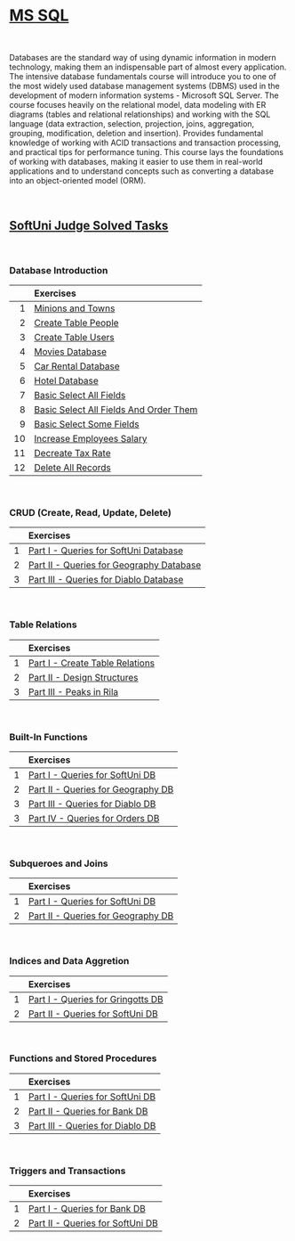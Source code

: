 # [MS SQL](https://softuni.bg/trainings/3965/ms-sql-january-2023)

&nbsp;

Databases are the standard way of using dynamic information in modern technology, making them an indispensable part of almost every application. The intensive database fundamentals course will introduce you to one of the most widely used database management systems (DBMS) used in the development of modern information systems - Microsoft SQL Server. The course focuses heavily on the relational model, data modeling with ER diagrams (tables and relational relationships) and working with the SQL language (data extraction, selection, projection, joins, aggregation, grouping, modification, deletion and insertion). Provides fundamental knowledge of working with ACID transactions and transaction processing, and practical tips for performance tuning. This course lays the foundations of working with databases, making it easier to use them in real-world applications and to understand concepts such as converting a database into an object-oriented model (ORM).

&nbsp;

## [SoftUni Judge Solved Tasks](https://judge.softuni.org/Contests#!/List/ByCategory/62/CSharp-Databases-Basics-Exercises)

&nbsp;

### Database Introduction

|    | Exercises | 
| ---: | :--- | 
| 1 | [Minions and Towns][1]                         | 
| 2 | [Create Table People][2]      			    | 
| 3 | [Create Table Users][3]                       | 
| 4 | [Movies Database][4]                          | 
| 5 | [Car Rental Database][5]                      |
| 6 | [Hotel Database][6]                           |
| 7 | [Basic Select All Fields][7]      		    | 
| 8 | [Basic Select All Fields And Order Them][8]   | 
| 9 | [Basic Select Some Fields][9]                 | 
| 10 | [Increase Employees Salary][10]              | 
| 11 | [Decreate Tax Rate][11]                      |
| 12 | [Delete All Records][12]                     |

&nbsp;

### CRUD (Create, Read, Update, Delete)

|    | Exercises | 
| ---: | :--- | 
| 1 | [Part I - Queries for SoftUni Database][13]    | 
| 2 | [Part II - Queries for Geography Database][14] | 
| 3 | [Part III - Queries for Diablo Database][15]   | 

&nbsp;

### Table Relations

|    | Exercises | 
| ---: | :--- | 
| 1 | [Part I - Create Table Relations][16] | 
| 2 | [Part II - Design Structures][17]     | 
| 3 | [Part III - Peaks in Rila][18]        | 

&nbsp;

### Built-In Functions

|    | Exercises | 
| ---: | :--- | 
| 1 | [Part I - Queries for SoftUni DB][19]    | 
| 2 | [Part II - Queries for Geography DB][20] | 
| 3 | [Part III - Queries for Diablo DB][21]   | 
| 3 | [Part IV - Queries for Orders DB][22]    | 

&nbsp;

### Subqueroes and Joins

|    | Exercises | 
| ---: | :--- | 
| 1 | [Part I - Queries for SoftUni DB][23]    | 
| 2 | [Part II - Queries for Geography DB][24] | 

&nbsp;

### Indices and Data Aggretion

|    | Exercises | 
| ---: | :--- | 
| 1 | [Part I - Queries for Gringotts DB][25] | 
| 2 | [Part II - Queries for SoftUni DB][26]  | 

&nbsp;

### Functions and Stored Procedures

|    | Exercises | 
| ---: | :--- | 
| 1 | [Part I - Queries for SoftUni DB][27] | 
| 2 | [Part II - Queries for Bank DB][28] 	| 
| 3 | [Part III - Queries for Diablo DB][29] | 

&nbsp;

### Triggers and Transactions

|    | Exercises | 
| ---: | :--- | 
| 1 | [Part I - Queries for Bank DB][30] | 
| 2 | [Part II - Queries for SoftUni DB][31] | 


[1]: https://github.com/Krasipeace/SoftUni/blob/main/MS%20SQL/1.%20Databases%20Introduction/1.%20Minions%20and%20Towns.sql
[2]: https://github.com/Krasipeace/SoftUni/blob/main/MS%20SQL/1.%20Databases%20Introduction/2.%20Create%20Table%20People.sql
[3]: https://github.com/Krasipeace/SoftUni/blob/main/MS%20SQL/1.%20Databases%20Introduction/3.%20Create%20Table%20Users.sql
[4]: https://github.com/Krasipeace/SoftUni/blob/main/MS%20SQL/1.%20Databases%20Introduction/4.%20Movies%20Database.sql
[5]: https://github.com/Krasipeace/SoftUni/blob/main/MS%20SQL/1.%20Databases%20Introduction/5.%20Car%20Rental%20Database.sql
[6]: https://github.com/Krasipeace/SoftUni/blob/main/MS%20SQL/1.%20Databases%20Introduction/6.%20Hotel%20Database.sql
[7]: https://github.com/Krasipeace/SoftUni/blob/main/MS%20SQL/1.%20Databases%20Introduction/7.%20Basic%20Select%20All%20Fields.sql
[8]: https://github.com/Krasipeace/SoftUni/blob/main/MS%20SQL/1.%20Databases%20Introduction/8.%20Basic%20Select%20All%20Fields%20and%20Order%20Them.sql
[9]: https://github.com/Krasipeace/SoftUni/blob/main/MS%20SQL/1.%20Databases%20Introduction/9.%20Basic%20Select%20Some%20Fields.sql
[10]: https://github.com/Krasipeace/SoftUni/blob/main/MS%20SQL/1.%20Databases%20Introduction/10.%20Increase%20Employees%20Salary.sql
[11]: https://github.com/Krasipeace/SoftUni/blob/main/MS%20SQL/1.%20Databases%20Introduction/11.%20Decrease%20Tax%20Rate.sql
[12]: https://github.com/Krasipeace/SoftUni/blob/main/MS%20SQL/1.%20Databases%20Introduction/12.%20Delete%20All%20Records.sql

[13]: https://github.com/Krasipeace/SoftUni/blob/main/MS%20SQL/2.%20CRUD/Part%20I%20-%20Queries%20for%20SoftUni%20Database.sql
[14]: https://github.com/Krasipeace/SoftUni/blob/main/MS%20SQL/2.%20CRUD/Part%20II%20-%20Queries%20for%20Geography%20Database.sql
[15]: https://github.com/Krasipeace/SoftUni/blob/main/MS%20SQL/2.%20CRUD/Part%20III%20-%20Queries%20for%20Diablo%20Database.sql

[16]: https://github.com/Krasipeace/SoftUni/blob/main/MS%20SQL/3.%20Table%20Relations/1.%20Create%20Table%20Relations.sql
[17]: https://github.com/Krasipeace/SoftUni/blob/main/MS%20SQL/3.%20Table%20Relations/2.%20Design%20Structures.sql
[18]: https://github.com/Krasipeace/SoftUni/blob/main/MS%20SQL/3.%20Table%20Relations/3.%20Peaks%20in%20Rila%20(Geography%20Query).sql

[19]: https://github.com/Krasipeace/SoftUni/blob/main/MS%20SQL/4.%20Built-in%20Functions/1.%20Queries%20for%20SoftUni%20DB.sql
[20]: https://github.com/Krasipeace/SoftUni/blob/main/MS%20SQL/4.%20Built-in%20Functions/2.%20Queries%20for%20Geography%20DB.sql
[21]: https://github.com/Krasipeace/SoftUni/blob/main/MS%20SQL/4.%20Built-in%20Functions/3.%20Queries%20for%20Diablo%20DB.sql
[22]: https://github.com/Krasipeace/SoftUni/blob/main/MS%20SQL/4.%20Built-in%20Functions/4.%20Queries%20for%20Orders%20DB.sql

[23]: https://github.com/Krasipeace/SoftUni/blob/main/MS%20SQL/5.%20Subqueries%20and%20Joins/1.%20Queries%20for%20SoftUni%20DB.sql
[24]: https://github.com/Krasipeace/SoftUni/blob/main/MS%20SQL/5.%20Subqueries%20and%20Joins/2.%20Queries%20for%20Geography%20DB.sql

[25]: https://github.com/Krasipeace/SoftUni/blob/main/MS%20SQL/6.%20Indices%20and%20Data%20Aggregation/1.%20Queries%20for%20Gringotts%20DB.sql
[26]: https://github.com/Krasipeace/SoftUni/blob/main/MS%20SQL/6.%20Indices%20and%20Data%20Aggregation/2.%20Queries%20for%20SoftUni%20DB.sql

[27]: https://github.com/Krasipeace/SoftUni/blob/main/MS%20SQL/7.%20Functions%20and%20Stored%20Procedures/1.%20Queries%20for%20SoftUni%20DB.sql
[28]: https://github.com/Krasipeace/SoftUni/blob/main/MS%20SQL/7.%20Functions%20and%20Stored%20Procedures/2.%20Queries%20for%20Bank%20DB.sql
[29]: https://github.com/Krasipeace/SoftUni/blob/main/MS%20SQL/7.%20Functions%20and%20Stored%20Procedures/3.%20Queries%20for%20Diablo%20DB.sql

[30]: https://github.com/Krasipeace/SoftUni/blob/main/MS%20SQL/8.%20Triggers%20and%20Transactions/1.%20Queries%20for%20Bank%20DB.sql
[31]: https://github.com/Krasipeace/SoftUni/blob/main/MS%20SQL/8.%20Triggers%20and%20Transactions/3.%20Queries%20for%20SoftUni%20DB.sql
